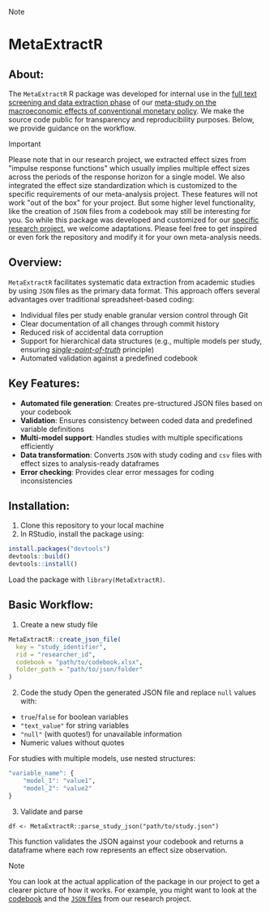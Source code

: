> [!NOTE]
> # MetaExtractR
> 
> ## About:
>
> The `MetaExtractR` R package was developed for internal use in the [full text screening and data extraction phase](https://github.com/META-CMP/data?tab=readme-ov-file#full-text-screening) of our [meta-study on the macroeconomic effects of conventional monetary policy](https://github.com/META-CMP/data). We make the source code public for transparency and reproducibility purposes. Below, we provide guidance on the workflow.

> [!IMPORTANT]
> Please note that in our research project, we extracted effect sizes from "impulse response functions" which usually implies multiple effect sizes across the periods of the response horizon for a single model. We also integrated the effect size standardization which is customized to the specific requirements of our meta-analysis project. These features will not work "out of the box" for your project. But some higher level functionality, like the creation of `JSON` files from a codebook may still be interesting for you. So while this package was developed and customized for our [specific research project]([data](https://github.com/META-CMP/data)), we welcome adaptations. Please feel free to get inspired or even fork the repository and modify it for your own meta-analysis needs.

## Overview:

`MetaExtractR` facilitates systematic data extraction from academic studies by using `JSON` files as the primary data format. This approach offers several advantages over traditional spreadsheet-based coding:
- Individual files per study enable granular version control through Git
- Clear documentation of all changes through commit history
- Reduced risk of accidental data corruption
- Support for hierarchical data structures (e.g., multiple models per study, ensuring [_single-point-of-truth_](https://en.wikipedia.org/wiki/Single_source_of_truth) principle)
- Automated validation against a predefined codebook

## Key Features:

- **Automated file generation**: Creates pre-structured JSON files based on your codebook
- **Validation**: Ensures consistency between coded data and predefined variable definitions
- **Multi-model support**: Handles studies with multiple specifications efficiently
- **Data transformation**: Converts `JSON` with study coding and `csv` files with effect sizes to analysis-ready dataframes
- **Error checking**: Provides clear error messages for coding inconsistencies

## Installation:

1. Clone this repository to your local machine
2. In RStudio, install the package using:

```r
install.packages("devtools")
devtools::build()
devtools::install()
```

Load the package with `library(MetaExtractR)`.

## Basic Workflow:

1. Create a new study file

```r
MetaExtractR::create_json_file(
  key = "study_identifier",
  rid = "researcher_id",
  codebook = "path/to/codebook.xlsx",
  folder_path = "path/to/json/folder"
)
```

2. Code the study
Open the generated JSON file and replace `null` values with:

- `true`/`false` for boolean variables
- `"text_value"` for string variables
- `"null"` (with quotes!) for unavailable information
- Numeric values without quotes

For studies with multiple models, use nested structures:
```r
"variable_name": {
    "model_1": "value1",
    "model_2": "value2"
}
```

3. Validate and parse
```
df <- MetaExtractR::parse_study_json("path/to/study.json")
```

This function validates the JSON against your codebook and returns a dataframe where each row represents an effect size observation.

> [!NOTE]
>
> You can look at the actual application of the package in our project to get a clearer picture of how it works. For example, you might want to look at the [codebook](https://github.com/META-CMP/data/blob/main/codebook.csv) and the [`JSON` files](https://github.com/META-CMP/data/tree/main/data/full_text_screening/JSON_files) from our research project.


